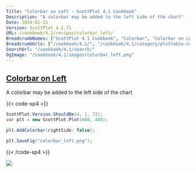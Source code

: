 ```yaml
---
Title: "Colorbar on Left - ScottPlot 4.1 Cookbook"
Description: "A colorbar may be added to the left side of the chart"
Date: 2024-01-21
Version: ScottPlot 4.1.71
URL: /cookbook/4.1/recipes/colorbar_left/
BreadcrumbNames: ["ScottPlot 4.1 Cookbook", "Colorbar", "Colorbar on Left"]
BreadcrumbUrls: ["/cookbook/4.1/", "/cookbook/4.1/category/plottable-colorbar", "/cookbook/4.1/recipes/colorbar_left/"]
SearchUrl: "/cookbook/4.1/search/"
OgImage: "/cookbook/4.1/images/colorbar_left.png"
---
```


<h2><a id='colorbar-on-left' href='/cookbook/4.1/recipes/colorbar_left/'>Colorbar on Left</a></h2>

A colorbar may be added to the left side of the chart

{{< code-sp4 >}}

```cs
ScottPlot.Version.ShouldBe(4, 1, 71);
var plt = new ScottPlot.Plot(600, 400);

plt.AddColorbar(rightSide: false);

plt.SaveFig("colorbar_left.png");
```

{{< /code-sp4 >}}

<img src='../../images/colorbar_left.png' class='d-block mx-auto my-5' />


